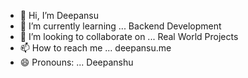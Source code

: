 - 👋 Hi, I’m Deepansu
- 🌱 I’m currently learning ... Backend Development
- 💞️ I’m looking to collaborate on ... Real World Projects
- 📫 How to reach me ... deepansu.me
- 😄 Pronouns: ... Deepanshu
<!---
DeepanshuS1/DeepanshuS1 is a ✨ special ✨ repository because its `README.md` (this file) appears on your GitHub profile.
You can click the Preview link to take a look at your changes.
--->
